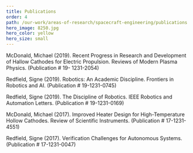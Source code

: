 ```yaml
---
title: Publications
order: 4
path: /our-work/areas-of-research/spacecraft-engineering/publications
hero_image: 8250.jpg
hero_color: yellow
hero_size: small
---
```

McDonald, Michael (2019). Recent Progress in Research and Development of Hallow Cathodes for Electric Propulsion. Reviews of Modern Plasma Physics. (Publication # 19- 1231-2054)

Redfield, Signe (2019). Robotics: An Academic Discipline. Frontiers in Robotics and AI. (Publication # 19-1231-0745)

Redfield, Signe (2019). The Discipline of Robotics. IEEE Robotics and Automation Letters. (Publication # 19-1231-0169)

McDonald, Michael (2017). Improved Heater Design for High-Temperature Hollow Cathodes. Review of Scientific Instruments. (Publication # 17-1231-4551)

Redfield, Signe (2017). Verification Challenges for Autonomous Systems. (Publication # 17-1231-0047)
